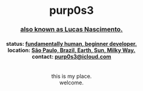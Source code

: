 <div align="center">
    <h1>purp0s3</h1>
    <h3>
        <a href="https://www.github.com/purp0s3">
        also known as Lucas Nascimento.
        </a>
    </h3>
    <h4>
        status:
        <a href="https://github.com/purp0s3?tab=repositories">
            fundamentally human, beginner developer.
        </a><br>
        location:
        <a href="https://en.wikipedia.org/wiki/São_Paulo">
            São Paulo, Brazil, Earth, Sun, Milky Way.
        </a><br>
        contact:
        <a href="mailto:purp0s3@icloud.com">
            purp0s3@icloud.com
        </a>
    </h4><br>
    <a>
        this is my place.
    </a><br>
    <a>
        welcome.
    </a>
</div>